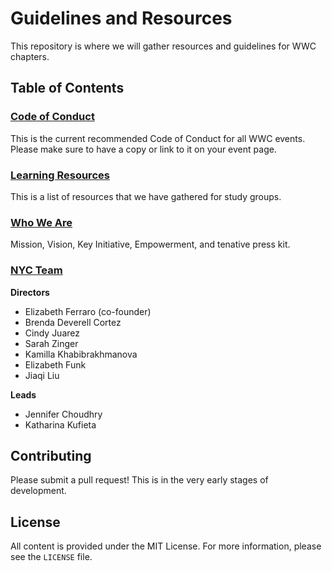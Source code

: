 Guidelines and Resources
=========================

This repository is where we will gather resources and guidelines for WWC chapters.

## Table of Contents

### [Code of Conduct](code_of_conduct.md)
This is the current recommended Code of Conduct for all WWC events. Please make sure to have a copy or link to it on your event page.

### [Learning Resources](learn_to_program.md)
This is a list of resources that we have gathered for study groups.

### [Who We Are](who_we_are.md)
Mission, Vision, Key Initiative, Empowerment, and tenative press kit.

### [NYC Team](https://www.womenwhocode.com/nyc)
**Directors**

* Elizabeth Ferraro (co-founder)
* Brenda Deverell Cortez
* Cindy Juarez
* Sarah Zinger
* Kamilla Khabibrakhmanova
* Elizabeth Funk
* Jiaqi Liu

**Leads**
* Jennifer Choudhry
* Katharina Kufieta

## Contributing
Please submit a pull request! This is in the very early stages of development.

## License
All content is provided under the MIT License. For more information, please see the `LICENSE` file.
